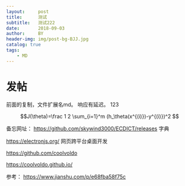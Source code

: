 ```yaml
---
layout:     post
title:      测试
subtitle:   测试222
date:       2018-09-03
author:     BY
header-img: img/post-bg-BJJ.jpg
catalog: true
tags:
    - MD
---
```


# 发帖
前面的复制，文件扩展名md。
响应有延迟。
123

$$J(\theta)=\frac 1 2 \sum_{i=1}^m (h_\theta(x^{(i)})-y^{(i)})^2
$$

备忘网址：
https://github.com/skywind3000/ECDICT/releases  字典

https://electronjs.org/ 网页跨平台桌面开发

https://github.com/coolvoldo

https://coolvoldo.github.io/

参考：
https://www.jianshu.com/p/e68fba58f75c
